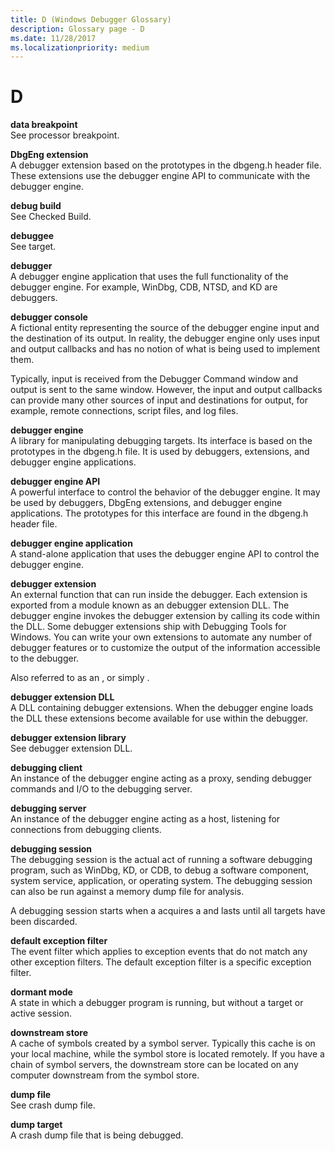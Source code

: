 ```yaml
---
title: D (Windows Debugger Glossary)
description: Glossary page - D
ms.date: 11/28/2017
ms.localizationpriority: medium
---
```


# D


<span id="data_breakpoint"></span><span id="DATA_BREAKPOINT"></span>**data breakpoint**  
See processor breakpoint.

<span id="dbgeng_extension"></span><span id="DBGENG_EXTENSION"></span>**DbgEng extension**  
A debugger extension based on the prototypes in the dbgeng.h header file. These extensions use the debugger engine API to communicate with the debugger engine.

<span id="debug_build"></span><span id="DEBUG_BUILD"></span>**debug build**  
See Checked Build.

<span id="debuggee"></span><span id="DEBUGGEE"></span>**debuggee**  
See target.

<span id="debugger"></span><span id="DEBUGGER"></span>**debugger**  
A debugger engine application that uses the full functionality of the debugger engine. For example, WinDbg, CDB, NTSD, and KD are debuggers.

<span id="debugger_console"></span><span id="DEBUGGER_CONSOLE"></span>**debugger console**  
A fictional entity representing the source of the debugger engine input and the destination of its output. In reality, the debugger engine only uses input and output callbacks and has no notion of what is being used to implement them.

Typically, input is received from the Debugger Command window and output is sent to the same window. However, the input and output callbacks can provide many other sources of input and destinations for output, for example, remote connections, script files, and log files.

<span id="debugger_engine"></span><span id="DEBUGGER_ENGINE"></span>**debugger engine**  
A library for manipulating debugging targets. Its interface is based on the prototypes in the dbgeng.h file. It is used by debuggers, extensions, and debugger engine applications.

<span id="debugger_engine_api"></span><span id="DEBUGGER_ENGINE_API"></span>**debugger engine API**  
A powerful interface to control the behavior of the debugger engine. It may be used by debuggers, DbgEng extensions, and debugger engine applications. The prototypes for this interface are found in the dbgeng.h header file.

<span id="debugger_engine_application"></span><span id="DEBUGGER_ENGINE_APPLICATION"></span>**debugger engine application**  
A stand-alone application that uses the debugger engine API to control the debugger engine.

<span id="debugger_extension"></span><span id="DEBUGGER_EXTENSION"></span>**debugger extension**  
An external function that can run inside the debugger. Each extension is exported from a module known as an debugger extension DLL. The debugger engine invokes the debugger extension by calling its code within the DLL. Some debugger extensions ship with Debugging Tools for Windows. You can write your own extensions to automate any number of debugger features or to customize the output of the information accessible to the debugger.

Also referred to as an , or simply .

<span id="debugger_extension_dll"></span><span id="DEBUGGER_EXTENSION_DLL"></span>**debugger extension DLL**  
A DLL containing debugger extensions. When the debugger engine loads the DLL these extensions become available for use within the debugger.

<span id="debugger_extension_library"></span><span id="DEBUGGER_EXTENSION_LIBRARY"></span>**debugger extension library**  
See debugger extension DLL.

<span id="debugging_client"></span><span id="DEBUGGING_CLIENT"></span>**debugging client**  
An instance of the debugger engine acting as a proxy, sending debugger commands and I/O to the debugging server.

<span id="debugging_server"></span><span id="DEBUGGING_SERVER"></span>**debugging server**  
An instance of the debugger engine acting as a host, listening for connections from debugging clients.

<span id="debugging_session"></span><span id="DEBUGGING_SESSION"></span>**debugging session**  
The debugging session is the actual act of running a software debugging program, such as WinDbg, KD, or CDB, to debug a software component, system service, application, or operating system. The debugging session can also be run against a memory dump file for analysis.

A debugging session starts when a acquires a and lasts until all targets have been discarded.

<span id="default_exception_filter"></span><span id="DEFAULT_EXCEPTION_FILTER"></span>**default exception filter**  
The event filter which applies to exception events that do not match any other exception filters. The default exception filter is a specific exception filter.

<span id="dormant_mode"></span><span id="DORMANT_MODE"></span>**dormant mode**  
A state in which a debugger program is running, but without a target or active session.

<span id="downstream_store"></span><span id="DOWNSTREAM_STORE"></span>**downstream store**  
A cache of symbols created by a symbol server. Typically this cache is on your local machine, while the symbol store is located remotely. If you have a chain of symbol servers, the downstream store can be located on any computer downstream from the symbol store.

<span id="dump_file"></span><span id="DUMP_FILE"></span>**dump file**  
See crash dump file.

<span id="dump_target"></span><span id="DUMP_TARGET"></span>**dump target**  
A crash dump file that is being debugged.

 

 





